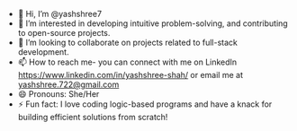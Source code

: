 - 👋 Hi, I’m @yashshree7
- 👀 I’m interested in developing intuitive problem-solving, and contributing to open-source projects.
- 💞️ I’m looking to collaborate on projects related to full-stack development.
- 📫 How to reach me- you can connect with me on LinkedIn https://www.linkedin.com/in/yashshree-shah/ or email me at yashshree.722@gmail.com
- 😄 Pronouns: She/Her
- ⚡ Fun fact: I love coding logic-based programs and have a knack for building efficient solutions from scratch!

<!---
yashshree7/yashshree7 is a ✨ special ✨ repository because its `README.md` (this file) appears on your GitHub profile.
You can click the Preview link to take a look at your changes.
--->
